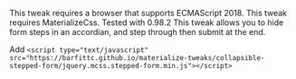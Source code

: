 This tweak requires a browser that supports ECMAScript 2018.
This tweak requires MaterializeCss. Tested with 0.98.2
This tweak allows you to hide form steps in an accordian, and step through then submit at the end.

Add
`<script type="text/javascript" src="https://barfittc.github.io/materialize-tweaks/collapsible-stepped-form/jquery.mcss.stepped-form.min.js"></script>`